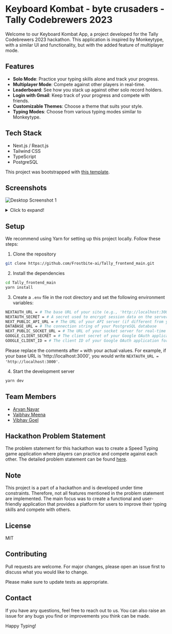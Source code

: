 # Keyboard Kombat - byte crusaders - Tally Codebrewers 2023

Welcome to our Keyboard Kombat App, a project developed for the Tally Codebrewers 2023 hackathon. This application is inspired by Monkeytype, with a similar UI and functionality, but with the added feature of multiplayer mode. 

## Features

- **Solo Mode**: Practice your typing skills alone and track your progress.
- **Multiplayer Mode**: Compete against other players in real-time.
- **Leaderboard**: See how you stack up against other solo record holders.
- **Login with Gmail**: Keep track of your progress and compete with friends.
- **Customizable Themes**: Choose a theme that suits your style.
- **Typing Modes**: Choose from various typing modes similar to Monkeytype.

## Tech Stack

- Next.js / React.js
- Tailwind CSS
- TypeScript
- PostgreSQL

This project was bootstrapped with [this template](https://github.com/theodorusclarence/ts-nextjs-tailwind-starter).

## Screenshots

![Desktop Screenshot 1](https://i.ibb.co/VJ85xNr/image.png)

<details>
  <summary>Click to expand!</summary>
  
  ![Desktop Screenshot 2](https://i.ibb.co/VJ85xNr/image.png)
</details>

## Setup

We recommend using Yarn for setting up this project locally. Follow these steps:

1. Clone the repository
```bash
git clone https://github.com/Frostbite-ai/Tally_frontend_main.git
```
2. Install the dependencies
```bash
cd Tally_frontend_main
yarn install
```
3. Create a `.env` file in the root directory and set the following environment variables:

```bash
NEXTAUTH_URL = # The base URL of your site (e.g., 'http://localhost:3000' for local development)
NEXTAUTH_SECRET = # A secret used to encrypt session data on the server (use a long random string)
NEXT_PUBLIC_API_URL = # The URL of your API server (if different from your Next.js site)
DATABASE_URL = # The connection string of your PostgreSQL database
NEXT_PUBLIC_SOCKET_URL = # The URL of your socket server for real-time updates in multiplayer mode
GOOGLE_CLIENT_SECRET = # The client secret of your Google OAuth application for Gmail login
GOOGLE_CLIENT_ID = # The client ID of your Google OAuth application for Gmail login
```

Please replace the comments after `=` with your actual values. For example, if your base URL is 'http://localhost:3000', you would write `NEXTAUTH_URL = 'http://localhost:3000'`.

4. Start the development server
```bash
yarn dev
```

## Team Members

- [Aryan Nayar](https://github.com/ArNGiHhttp:// "Aryan Nayar")
- [Vaibhav Meena](https://github.com/Frostbite-ai/ "Vaibhav Meena")
- [Vibhav Goel](https://github.com/vibhavgpt "Vibhav Goel")

## Hackathon Problem Statement

The problem statement for this hackathon was to create a Speed Typing game application where players can practice and compete against each other. The detailed problem statement can be found [here](https://mirror1.tallysolutions.com/Downloads/Forms/eDM/2023/JAS/TCB/CommanderOfFullStack.pdf).

## Note

This project is a part of a hackathon and is developed under time constraints. Therefore, not all features mentioned in the problem statement are implemented. The main focus was to create a functional and user-friendly application that provides a platform for users to improve their typing skills and compete with others.

## License

MIT

## Contributing

Pull requests are welcome. For major changes, please open an issue first to discuss what you would like to change.

Please make sure to update tests as appropriate.

## Contact

If you have any questions, feel free to reach out to us. You can also raise an issue for any bugs you find or improvements you think can be made.

Happy Typing!